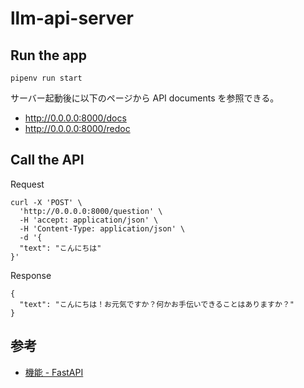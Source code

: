 # llm-api-server

## Run the app

```shell
pipenv run start
```

サーバー起動後に以下のページから API documents を参照できる。

- http://0.0.0.0:8000/docs
- http://0.0.0.0:8000/redoc

## Call the API

Request

```shell
curl -X 'POST' \
  'http://0.0.0.0:8000/question' \
  -H 'accept: application/json' \
  -H 'Content-Type: application/json' \
  -d '{
  "text": "こんにちは"
}'
```

Response

```shell
{
  "text": "こんにちは！お元気ですか？何かお手伝いできることはありますか？"
}
```

## 参考

- [機能 - FastAPI](https://fastapi.tiangolo.com/ja/features/)